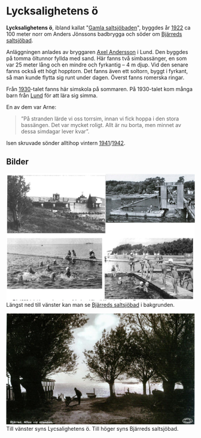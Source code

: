 # Lycksalighetens ö

**Lycksalighetens ö**, ibland kallat "[Gamla saltsjöbaden](Gamla%20saltsjöbaden)", byggdes år [1922](1922) ca 100 meter norr om Anders Jönssons badbrygga och söder om [Bjärreds saltsjöbad](Bjärreds%20saltsjöbad).

Anläggningen anlades av bryggaren [Axel Andersson](Axel%20Andersson) i Lund. Den byggdes på tomma öltunnor fyllda med sand. Här fanns två simbassänger, en som var 25 meter lång och en mindre och fyrkantig – 4 m djup. Vid den senare fanns också ett högt hopptorn. Det fanns även ett soltorn, byggt i fyrkant, så man kunde flytta sig runt under dagen. Överst fanns romerska ringar.

Från [1930](1930)-talet fanns här simskola på sommaren. På 1930-talet kom många barn från [Lund](Lund) för att lära sig simma.

En av dem var Arne:

> ”På stranden lärde vi oss torrsim, innan vi fick hoppa i den stora bassängen. Det var mycket roligt. Allt är nu borta, men minnet av dessa simdagar lever kvar”.

Isen skruvade sönder alltihop vintern [1941](1941)/[1942](1942).

## Bilder

![Lycksaligheten_001](images/Lycksaligheten_001.png)
Längst ned till vänster kan man se [Bjärreds saltsjöbad](Bjärreds%20saltsjöbad) i bakgrunden.

![Lycksaligheten_002](images/Lycksaligheten_002.png)
Till vänster syns Lycsalighetens ö. Till höger syns Bjärreds saltsjöbad.

